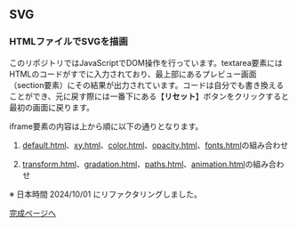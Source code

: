 ## SVG

### HTMLファイルでSVGを描画

このリポジトリではJavaScriptでDOM操作を行っています。textarea要素にはHTMLのコードがすでに入力されており、最上部にあるプレビュー画面（section要素）にその結果が出力されています。コードは自分でも書き換えることができ、元に戻す際には一番下にある【**リセット**】ボタンをクリックすると最初の画面に戻ります。

iframe要素の内容は上から順に以下の通りとなります。

1. [default.html](basic/default.html "basic/default.html")、[xy.html](basic/xy.html "basic/xy.html")、[color.html](basic/color.html "basic/color.html")、[opacity.html](basic/opacity.html "basic/opacity.html")、[fonts.html](basic/fonts.html "basic/fonts.html")の組み合わせ

1. [transform.html](advanced/transform.html "advanced/transform.html")、[gradation.html](advanced/gradation.html "advanced/gradation.html")、[paths.html](advanced/paths.html "advanced/paths.html")、[animation.html](advanced/animation.html "advanced/animation.html")の組み合わせ

※ 日本時間 2024/10/01 にリファクタリングしました。


[完成ページへ](https://yscyber.github.io/svg/ "https://yscyber.github.io/svg/")
